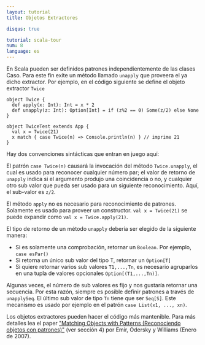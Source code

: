 ```yaml
---
layout: tutorial
title: Objetos Extractores

disqus: true

tutorial: scala-tour
num: 8
language: es
---
```


En Scala pueden ser definidos patrones independientemente de las clases Caso. Para este fin exite un método llamado `unapply` que proveera el ya dicho extractor. Por ejemplo, en el código siguiente se define el objeto extractor `Twice`

    object Twice {
      def apply(x: Int): Int = x * 2
      def unapply(z: Int): Option[Int] = if (z%2 == 0) Some(z/2) else None
    }
    
    object TwiceTest extends App {
      val x = Twice(21)
      x match { case Twice(n) => Console.println(n) } // imprime 21
    }

Hay dos convenciones sintácticas que entran en juego aquí:

El patrón `case Twice(n)` causará la invocación del método `Twice.unapply`, el cual es usado para reconocer cualquier número par; el valor de retorno de `unapply` indica si el argumento produjo una coincidencia o no, y cualquier otro sub valor que pueda ser usado para un siguiente reconocimiento. Aquí, el sub-valor es `z/2`.

El método `apply` no es necesario para reconocimiento de patrones. Solamente es usado para proveer un constructor. `val x = Twice(21)` se puede expandir como `val x = Twice.apply(21)`.

El tipo de retorno de un método `unapply` debería ser elegido de la siguiente manera:
* Si es solamente una comprobación, retornar un `Boolean`. Por ejemplo, `case esPar()`
* Si retorna un único sub valor del tipo T, retornar un `Option[T]`
* Si quiere retornar varios sub valores `T1,...,Tn`, es necesario agruparlos en una tupla de valores opcionales `Option[(T1,...,Tn)]`.

Algunas veces, el número de sub valores es fijo y nos gustaría retornar una secuencia. Por esta razón, siempre es posible definir patrones a través de `unapplySeq`. El último sub valor de tipo `Tn` tiene que ser `Seq[S]`. Este mecanismo es usado por ejemplo en el patrón `case List(x1, ..., xn)`.

Los objetos extractores pueden hacer el código más mantenible. Para más detalles lea el paper ["Matching Objects with Patterns (Reconociendo objetos con patrones)"](http://lamp.epfl.ch/~emir/written/MatchingObjectsWithPatterns-TR.pdf) (ver sección 4) por Emir, Odersky y Williams (Enero de 2007).
